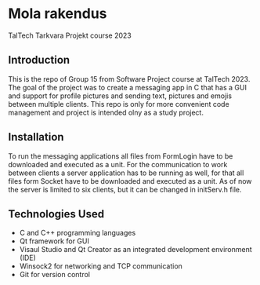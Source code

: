 # Mola rakendus

TalTech Tarkvara Projekt course 2023

## Introduction
This is the repo of Group 15 from Software Project course at TalTech 2023. 
The goal of the project was to create a messaging app in C that has a GUI and support for profile pictures and sending text, pictures and emojis between multiple clients.
This repo is only for more convenient code management and project is intended olny as a study project.

## Installation
To run the messaging applications all files from FormLogin have to be downloaded and executed as a unit.
For the communication to work between clients a server application has to be running as well, for that all files form Socket have to be downloaded and executed as a unit.
As of now the server is limited to six clients, but it can be changed in initServ.h file.

## Technologies Used
* C and C++ programming languages
* Qt framework for GUI
* Visaul Studio and Qt Creator as an integrated development environment (IDE)
* Winsock2 for networking and TCP communication
* Git for version control
